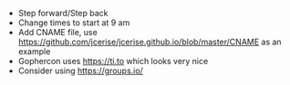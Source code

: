 - Step forward/Step back
- Change times to start at 9 am
- Add CNAME file, use https://github.com/jcerise/jcerise.github.io/blob/master/CNAME as an example
- Gophercon uses https://ti.to which looks very nice
- Consider using https://groups.io/


